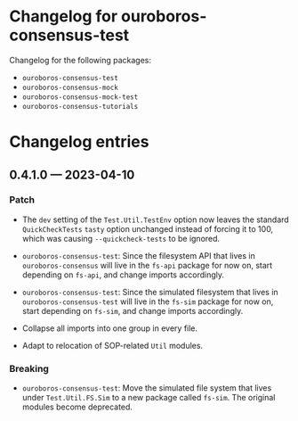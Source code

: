 # Changelog for ouroboros-consensus-test

Changelog for the following packages:

- `ouroboros-consensus-test`
- `ouroboros-consensus-mock`
- `ouroboros-consensus-mock-test`
- `ouroboros-consensus-tutorials`

# Changelog entries

<a id='changelog-0.4.1.0'></a>
## 0.4.1.0 — 2023-04-10

### Patch

- The `dev` setting of the `Test.Util.TestEnv` option now leaves the standard `QuickCheckTests` `tasty` option unchanged instead of forcing it to 100, which was causing `--quickcheck-tests` to be ignored.

- `ouroboros-consensus-test`: Since the filesystem API that lives in
  `ouroboros-consensus` will live in the `fs-api` package for now on, start
  depending on `fs-api`, and change imports accordingly.
- `ouroboros-consensus-test`: Since the simulated filesystem that lives in
  `ouroboros-consensus-test` will live in the `fs-sim` package for now on, start
  depending on `fs-sim`, and change imports accordingly.

- Collapse all imports into one group in every file.
- Adapt to relocation of SOP-related `Util` modules.

### Breaking

- `ouroboros-consensus-test`: Move the simulated file system that lives under
  `Test.Util.FS.Sim` to a new package called `fs-sim`. The original modules
  become deprecated.
